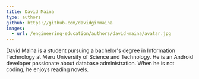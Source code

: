 ```yaml
---
title: David Maina
type: authors
github: https://github.com/davidginmaina
images:
  - url: /engineering-education/authors/david-maina/avatar.jpg 
---
```

David Maina is a student pursuing a bachelor's degree in Information Technology at Meru University of Science and Technology. He is an Android developer passionate about database administration. When he is not coding, he enjoys reading novels.
